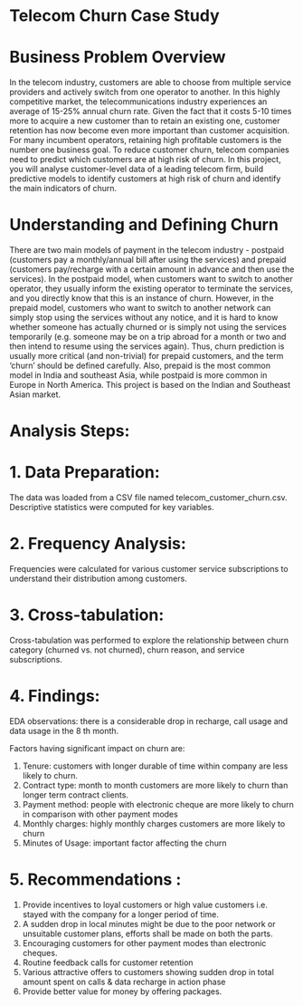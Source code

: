 # Telecom Churn Case Study 
# Business Problem Overview <a name = "idea"></a>
<div class="text_component ckOutput"><p> In the telecom industry, customers are able to choose from multiple service providers and actively switch from one operator to another. In this highly competitive market, the telecommunications industry experiences an average of 15-25% annual churn rate. Given the fact that it costs 5-10 times more to acquire a new customer than to retain an existing one, customer retention has now become even more important than customer acquisition.
For many incumbent operators, retaining high profitable customers is the number one business goal.
To reduce customer churn, telecom companies need to predict which customers are at high risk of churn.
In this project, you will analyse customer-level data of a leading telecom firm, build predictive models to identify customers at high risk of churn and identify the main indicators of churn. </p>

# Understanding and Defining Churn <a name = "idea"></a>
There are two main models of payment in the telecom industry - postpaid (customers pay a monthly/annual bill after using the services) and prepaid (customers pay/recharge with a certain amount in advance and then use the services).
In the postpaid model, when customers want to switch to another operator, they usually inform the existing operator to terminate the services, and you directly know that this is an instance of churn.
However, in the prepaid model, customers who want to switch to another network can simply stop using the services without any notice, and it is hard to know whether someone has actually churned or is simply not using the services temporarily (e.g. someone may be on a trip abroad for a month or two and then intend to resume using the services again).
Thus, churn prediction is usually more critical (and non-trivial) for prepaid customers, and the term ‘churn’ should be defined carefully.  Also, prepaid is the most common model in India and southeast Asia, while postpaid is more common in Europe in North America.
This project is based on the Indian and Southeast Asian market.

# Analysis Steps: <a name = "idea"></a>

# 1. Data Preparation: <a name = "idea"></a>
The data was loaded from a CSV file named telecom_customer_churn.csv.
Descriptive statistics were computed for key variables.

# 2. Frequency Analysis: <a name = "idea"></a>
Frequencies were calculated for various customer service subscriptions to understand their distribution among customers.

# 3. Cross-tabulation: <a name = "idea"></a>
Cross-tabulation was performed to explore the relationship between churn category (churned vs. not churned), churn reason, and service subscriptions.

# 4. Findings: <a name = "idea"></a>
EDA observations: there is a considerable drop in recharge, call usage and data usage in the 8 th month.

Factors having significant impact on churn are: <a name = "idea"></a>
1. Tenure: customers with longer durable of time within company
are less likely to churn.
2. Contract type: month to month customers are more likely to
churn than longer term contract clients.
3. Payment method: people with electronic cheque are more
likely to churn in comparison with other payment modes
4. Monthly charges: highly monthly charges customers are more
likely to churn
5. Minutes of Usage: important factor affecting the churn

# 5. Recommendations : <a name = "idea"></a>
1. Provide incentives to loyal customers or high value customers i.e. stayed with the company for a longer period of time.
2. A sudden drop in local minutes might be due to the poor network or unsuitable customer plans, efforts shall be made on both the parts.
3. Encouraging customers for other payment modes than electronic cheques.
4. Routine feedback calls for customer retention
5. Various attractive offers to customers showing sudden drop in total amount spent on calls & data recharge in action phase
6. Provide better value for money by offering packages.




